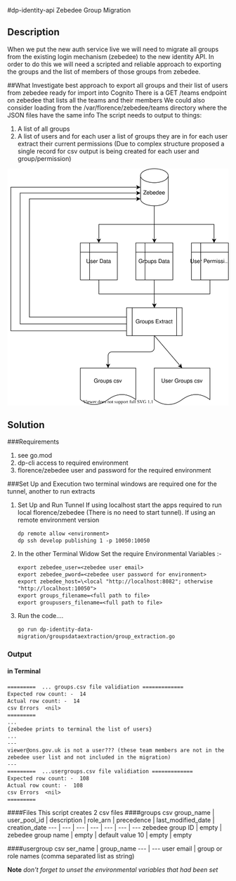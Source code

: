 #dp-identity-api Zebedee Group Migration
## Description

When we put the new auth service live we will need to migrate all groups from the existing login mechanism (zebedee) to the new identity API. In order to do this we will need a scripted and reliable approach to exporting the groups and the list of members of those groups from zebedee.

##What
Investigate best approach to export all groups and their list of users from zebedee ready for import into Cognito
There is a GET /teams endpoint on zebedee that lists all the teams and their members
We could also consider loading from the /var/florence/zebedee/teams directory where the JSON files have the same info
The script needs to output to things:
1. A list of all groups
2. A list of users and for each user a list of groups they are in
    for each user extract their current permissions
    (Due to complex structure proposed a single record for csv output is being created for each user and group/permission)

![dataflow](dataflow.drawio.svg)

## Solution 
###Requirements 
1.  see go.mod 
2.  dp-cli access to required environment
3.  florence/zebedee user and password for the required environment

###Set Up and Execution
two terminal windows are required  one for the tunnel, another to run extracts 
1. Set Up and Run Tunnel
    If using localhost start the apps required to run local florence/zebedee (There is no need to start tunnel).
    If using an remote environment version
    ```shell
    dp remote allow <environment>
    dp ssh develop publishing 1 -p 10050:10050
    ```
3. In the other Terminal Widow 
    Set the require  Environmental Variables :-
    ``` shell 
    export zebedee_user=<zebedee user email>
    export zebedee_pword=<zebedee user password for environment>
    export zebedee_host=\<local "http://localhost:8082"; otherwise "http://localhost:10050">
    export groups_filename=<full path to file>
    export groupusers_filename=<full path to file>

4. Run the code....
   ``` shell
   go run dp-identity-data-migration/groupsdataextraction/group_extraction.go
   ```

### Output
#### in Terminal 
```
=========  ... groups.csv file validiation =============
Expected row count: -  14
Actual row count: -  14
csv Errors  <nil>
=========
...
{zebedee prints to terminal the list of users}
...
---
viewer@ons.gov.uk is not a user??? (these team members are not in the zebedee user list and not included in the migration)
---
=========  ...usergroups.csv file validiation =============
Expected row count: -  108
Actual row count: -  108
csv Errors  <nil>
=========
```

####Files
This script creates 2 csv files 
####groups csv 
group_name | user_pool_id | description | role_arn | precedence | last_modified_date | creation_date
--- | --- | --- | --- | --- | --- | ---
zebedee group ID | empty | zebedee group name | empty | default value 10 | empty | empty 

####usergroup csv
ser_name | group_name
--- | ---
user email | group or role names (comma separated list as string)




**Note** *don't forget to unset the environmental variables that had been set*

